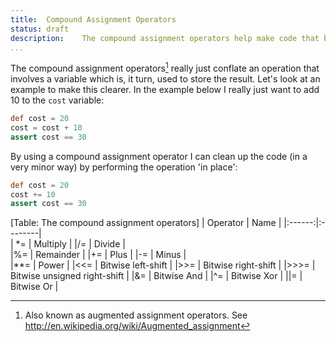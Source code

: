```yaml
---
title:	Compound Assignment Operators
status:	draft
description:	The compound assignment operators help make code that bit more compact by performing an operation in-place.
...
```


The compound assignment operators[^aug] really just conflate an operation that involves a variable which is, it turn, used to store the result. Let's look at an example to make this clearer. In the example below I really just want to add 10 to the `cost` variable:

```groovy
def cost = 20
cost = cost + 10
assert cost == 30
```

By using a compound assignment operator I can clean up the code (in a very minor way) by performing the operation 'in place':

```groovy
def cost = 20
cost += 10
assert cost == 30
```

[Table: The compound assignment operators]
| Operator | Name	| 
|:------:|:--------|  
| \*=      	| Multiply	| 
|/=   	| Divide	|  
|%=      	| Remainder	| 
|+=      	| Plus	| 
|-=      	| Minus	|  
|**=	| Power	| 
|<<=     	| Bitwise left-shift	| 
|\>>=    	| Bitwise right-shift	| 
|\>>>=  	| Bitwise unsigned right-shift	| 
|&=      	| Bitwise And	| 
|^=      	| Bitwise Xor	| 
|\|=     	| Bitwise Or	|  

[^aug]: Also known as augmented assignment operators. See <http://en.wikipedia.org/wiki/Augmented_assignment>